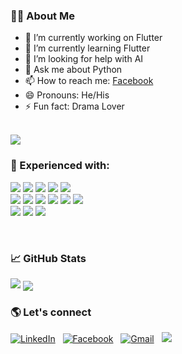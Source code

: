 ### 👨‍🚀 About Me

- 🔭 I’m currently working on Flutter
- 🌱 I’m currently learning Flutter
- 🤔 I’m looking for help with AI
- 💬 Ask me about Python
- 📫 How to reach me: [Facebook](https://fb.com/mahmudulk2000/)
- 😄 Pronouns: He/His
- ⚡ Fun fact: Drama Lover
<br>

<a href="https://github.com/mahbd">

  <img align="center" src="https://github-readme-streak-stats.herokuapp.com/?user=mahbd&m=1" />
</a>

### 💪 Experienced with:

<div>
  <p align="left">
    <img src=https://img.shields.io/badge/Python-14354C?style=for-the-badge&logo=python&logoColor=white /> 
    <img src=https://img.shields.io/badge/C%2B%2B-00599C?style=for-the-badge&logo=c%2B%2B&logoColor=white /> 
    <img src=https://img.shields.io/badge/JavaScript-F7DF1E?style=for-the-badge&logo=javascript&logoColor=black /> 
    <img src=https://img.shields.io/badge/HTML5-E34F26?style=for-the-badge&logo=html5&logoColor=white />  
    <img src=https://img.shields.io/badge/CSS3-1572B6?style=for-the-badge&logo=css3&logoColor=white /> <br> 
    <img src=https://img.shields.io/badge/Git-F05032?style=for-the-badge&logo=git&logoColor=white />
    <img src=https://img.shields.io/badge/Bootstrap-00C7B7?style=for-the-badge&logo=bootstrap&logoColor=white /> 
    <img src=https://img.shields.io/badge/Heroku-430098?style=for-the-badge&logo=heroku&logoColor=white /> 
    <img src=https://img.shields.io/badge/Figma-F24E1E?style=for-the-badge&logo=figma&logoColor=white />
    <img src=https://img.shields.io/badge/Java-430098?style=for-the-badge&logo=java&logoColor=white />
    <img src=https://img.shields.io/badge/-F7DF1E?style=for-the-badge&logo=c&logoColor=white /> <br>
    <img src=https://img.shields.io/badge/Django-00599C?style=for-the-badge&logo=django&logoColor=white />
    <img src=https://img.shields.io/badge/Extension-430098?style=for-the-badge&logo=safari&logoColor=white />
    <img src=https://img.shields.io/badge/OpenCV-00C7B7?style=for-the-badge&logo=opencv&logoColor=white />
  </p>
</div>
<br />

### 📈 GitHub Stats


<img src="https://github-readme-stats.vercel.app/api?username=mahbd&count_private=true&show_icons=true" />
<img align="center" src="https://github-readme-stats.vercel.app/api/top-langs/?username=mahbd&layout=compact&theme=vue&hide_border=true&langs_count=6" />

### 🌎 Let's connect

<a  href="https://www.linkedin.com/in/mahmudula2000/"><img  alt="LinkedIn"  src="https://img.shields.io/badge/LinkedIn-0077B5?style=for-the-badge&logo=linkedin&logoColor=white"/></a>
&nbsp;
<a  href="https://facebook.com/mahmudulb2000"><img  alt="Facebook"  src="https://img.shields.io/badge/Facebook-1877F2?style=for-the-badge&logo=facebook&logoColor=white"/></a>
&nbsp;
<a  href="mailto:mahmudula2000@gmail.com"><img  alt="Gmail"  src="https://img.shields.io/badge/Gmail-D14836?style=for-the-badge&logo=gmail&logoColor=white"/></a>
&nbsp;
<a  href="https://t.me/mahmudula2000"><img  src="https://img.shields.io/badge/Telegram-2CA5E0?style=for-the-badge&logo=telegram&logoColor=white"/></a>
&nbsp;
